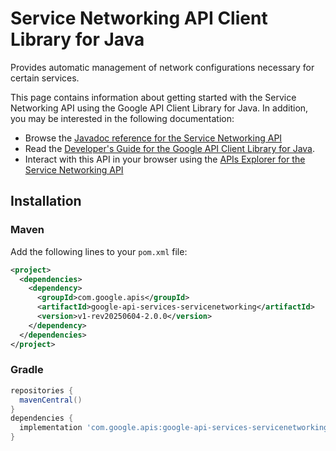 # Service Networking API Client Library for Java

Provides automatic management of network configurations necessary for certain services.

This page contains information about getting started with the Service Networking API
using the Google API Client Library for Java. In addition, you may be interested
in the following documentation:

* Browse the [Javadoc reference for the Service Networking API][javadoc]
* Read the [Developer's Guide for the Google API Client Library for Java][google-api-client].
* Interact with this API in your browser using the [APIs Explorer for the Service Networking API][api-explorer]

## Installation

### Maven

Add the following lines to your `pom.xml` file:

```xml
<project>
  <dependencies>
    <dependency>
      <groupId>com.google.apis</groupId>
      <artifactId>google-api-services-servicenetworking</artifactId>
      <version>v1-rev20250604-2.0.0</version>
    </dependency>
  </dependencies>
</project>
```

### Gradle

```gradle
repositories {
  mavenCentral()
}
dependencies {
  implementation 'com.google.apis:google-api-services-servicenetworking:v1-rev20250604-2.0.0'
}
```

[javadoc]: https://googleapis.dev/java/google-api-services-servicenetworking/latest/index.html
[google-api-client]: https://github.com/googleapis/google-api-java-client/
[api-explorer]: https://developers.google.com/apis-explorer/#p/servicenetworking/v1/
